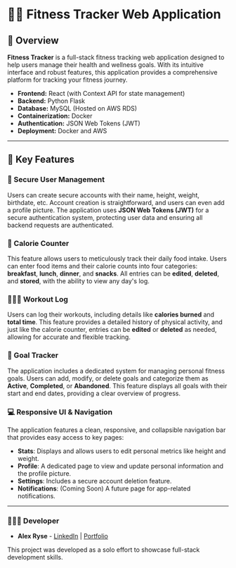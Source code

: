 # 💪🏼 Fitness Tracker Web Application

## 📄 Overview
**Fitness Tracker** is a full-stack fitness tracking web application designed to help users manage their health and wellness goals. With its intuitive interface and robust features, this application provides a comprehensive platform for tracking your fitness journey.

- **Frontend:** React (with Context API for state management)
- **Backend:** Python Flask
- **Database:** MySQL (Hosted on AWS RDS)
- **Containerization:** Docker
- **Authentication:** JSON Web Tokens (JWT)
- **Deployment:** Docker and AWS

---

## 🚀 Key Features

### 🔐 Secure User Management
Users can create secure accounts with their name, height, weight, birthdate, etc. Account creation is straightforward, and users can even add a profile picture. The application uses **JSON Web Tokens (JWT)** for a secure authentication system, protecting user data and ensuring all backend requests are authenticated.

### 🥗 Calorie Counter
This feature allows users to meticulously track their daily food intake. Users can enter food items and their calorie counts into four categories: **breakfast**, **lunch**, **dinner**, and **snacks**. All entries can be **edited**, **deleted**, and **stored**, with the ability to view any day's log.

### 🏋🏼‍♂️ Workout Log
Users can log their workouts, including details like **calories burned** and **total time**. This feature provides a detailed history of physical activity, and just like the calorie counter, entries can be **edited** or **deleted** as needed, allowing for accurate and flexible tracking.

### 🎯 Goal Tracker
The application includes a dedicated system for managing personal fitness goals. Users can add, modify, or delete goals and categorize them as **Active**, **Completed**, or **Abandoned**. This feature displays all goals with their start and end dates, providing a clear overview of progress.

### 💻 Responsive UI & Navigation
The application features a clean, responsive, and collapsible navigation bar that provides easy access to key pages:
- **Stats**: Displays and allows users to edit personal metrics like height and weight.
- **Profile**: A dedicated page to view and update personal information and the profile picture.
- **Settings**: Includes a secure account deletion feature.
- **Notifications**: (Coming Soon) A future page for app-related notifications.

---

### 👨🏼‍💻 Developer
- **Alex Ryse** - [LinkedIn](https://www.linkedin.com/in/alex-ryse/) | [Portfolio](https://rysealex.github.io/my-portfolio/)

This project was developed as a solo effort to showcase full-stack development skills.
